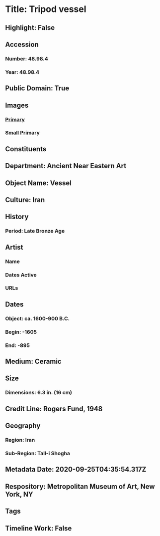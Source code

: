 # Title: Tripod vessel
## Highlight: False
## Accession
### Number: 48.98.4
### Year: 48.98.4
## Public Domain: True
## Images
### [Primary](https://images.metmuseum.org/CRDImages/an/original/ME48_49_4.jpg)
### [Small Primary](https://images.metmuseum.org/CRDImages/an/web-large/ME48_49_4.jpg)
## Constituents
## Department: Ancient Near Eastern Art
## Object Name: Vessel
## Culture: Iran
## History
### Period: Late Bronze Age
## Artist
### Name
### Dates Active
### URLs
## Dates
### Object: ca. 1600-900 B.C.
### Begin: -1605
### End: -895
## Medium: Ceramic
## Size
### Dimensions: 6.3 in. (16 cm)
## Credit Line: Rogers Fund, 1948
## Geography
### Region: Iran
### Sub-Region: Tall-i Shogha
## Metadata Date: 2020-09-25T04:35:54.317Z
## Respository: Metropolitan Museum of Art, New York, NY
## Tags
## Timeline Work: False
